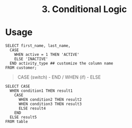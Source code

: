 <!-- HEADER -->
<div align="center">
  <h1 align="center">3. Conditional Logic</h1>
</div>

# Usage
```shell
SELECT first_name, last_name,
  CASE
    WHEN active = 1 THEN 'ACTIVE'
    ELSE 'INACTIVE'
  END activity_type ## customize the column name
FROM customer;
```
> CASE (switch) - END / WHEN (if) - ELSE
> 
```shell
SELECT CASE
  WHEN condition1 THEN result1
    CASE
      WHEN condition2 THEN result2
      WHEN condition3 THEN result3
      ELSE result4
    END
  ELSE result5
FROM table
```

